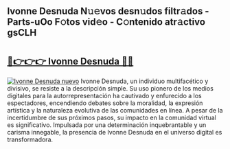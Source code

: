 ## Ivonne Desnuda N𝚞𝚎vos desn𝚞dos filtr𝚊dos - Parts-uOo F𝚘tos vid𝚎o - C𝚘ntenido atr𝚊ctivo gsCLH

# <h2><a href="http://mb0ggc1.tromn.icu/?c=Ivonne+Desnuda">🔗👉👉👉 Ivonne Desnuda 🔗🔗</a></h2>

[![Ivonne Desnuda nuevo](https://i.imgur.com/pEAQMta.gif)](http://mb0ggc1.tromn.icu/?c=Ivonne+Desnuda)
Ivonne Desnuda, un individuo multifacético y divisivo, se resiste a la descripción simple. Su uso pionero de los medios digitales para la autorrepresentación ha cautivado y enfurecido a los espectadores, encendiendo debates sobre la moralidad, la expresión artística y la naturaleza evolutiva de las comunidades en línea. A pesar de la incertidumbre de sus próximos pasos, su impacto en la comunidad virtual es significativo. Impulsada por una determinación inquebrantable y un carisma innegable, la presencia de Ivonne Desnuda en el universo digital es transformadora.

